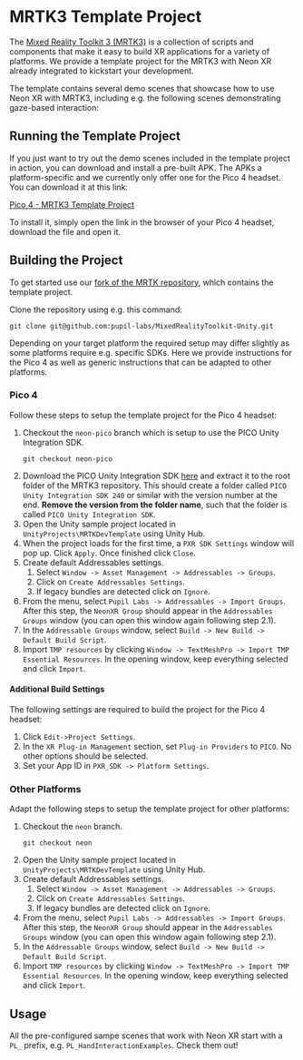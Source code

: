 # MRTK3 Template Project
The [Mixed Reality Toolkit 3 (MRTK3)](https://learn.microsoft.com/en-us/windows/mixed-reality/mrtk-unity/mrtk3-overview/) is a collection of scripts and components that make it easy to build XR applications for a variety of platforms. We provide a template project for the MRTK3 with Neon XR already integrated to kickstart your development.

The template contains several demo scenes that showcase how to use Neon XR with MRTK3, including e.g. the following scenes demonstrating gaze-based interaction:

<Youtube src="2e8kRTn3NJI" />

## Running the Template Project
If you just want to try out the demo scenes included in the template project in action, you can download and install a pre-built APK. The APKs a platform-specific and we currently only offer one for the Pico 4 headset. You can download it at this link: 

[Pico 4 - MRTK3 Template Project](https://drive.google.com/file/d/1WaJxx6wgQNKFfpGUAPKxbOfHZ49kXJgW/view?usp=sharing)

To install it, simply open the link in the browser of your Pico 4 headset, download the file and open it.

## Building the Project

To get started use our [fork of the MRTK repository](https://github.com/pupil-labs/MixedRealityToolkit-Unity), which contains the template project.

Clone the repository using e.g. this command:
```
git clone git@github.com:pupil-labs/MixedRealityToolkit-Unity.git
```

Depending on your target platform the required setup may differ slightly as some platforms require e.g. specific SDKs. Here we provide instructions for the Pico 4 as well as generic instructions that can be adapted to other platforms.


### Pico 4
Follow these steps to setup the template project for the Pico 4 headset:
1. Checkout the `neon-pico` branch which is setup to use the PICO Unity Integration SDK.
    ```
    git checkout neon-pico
    ```
1. Download the PICO Unity Integration SDK [here](https://developer-global.pico-interactive.com/resources/) and extract it to the root folder of the MRTK3 repository. This should create a folder called `PICO Unity Integration SDK 240` or similar with the version number at the end. **Remove the version from the folder name**, such that the folder is called `PICO Unity Integration SDK`.
1. Open the Unity sample project located in `UnityProjects\MRTKDevTemplate` using Unity Hub.
1. When the project loads for the first time, a `PXR SDK Settings` window will pop up. Click `Apply`. Once finished click `Close`.
1. Create default Addressables settings.
    1. Select `Window -> Asset Management -> Addressables -> Groups`.
    2. Click on `Create Addressables Settings`.
    3. If legacy bundles are detected click on `Ignore`.
1. From the menu, select `Pupil Labs -> Addressables -> Import Groups`. After this step, the `NeonXR Group` should appear in the `Addressables Groups` window (you can open this window again following step 2.1).
1. In the `Addressable Groups` window, select `Build -> New Build -> Default Build Script`.
1. Import `TMP resources` by clicking `Window -> TextMeshPro -> Import TMP Essential Resources`. In the opening window, keep everything selected and click `Import`.

#### Additional Build Settings
The following settings are required to build the project for the Pico 4 headset:
1. Click `Edit->Project Settings`.
1. In the `XR Plug-in Management` section, set `Plug-in Providers` to `PICO`. No other options should be selected.
1. Set your App ID in `PXR_SDK -> Platform Settings`.

### Other Platforms
Adapt the following steps to setup the template project for other platforms:

1. Checkout the `neon` branch. 
    ```
    git checkout neon
    ```
1. Open the Unity sample project located in `UnityProjects\MRTKDevTemplate` using Unity Hub.
1. Create default Addressables settings.
    1. Select `Window -> Asset Management -> Addressables -> Groups`.
    2. Click on `Create Addressables Settings`.
    3. If legacy bundles are detected click on `Ignore`.
1. From the menu, select `Pupil Labs -> Addressables -> Import Groups`. After this step, the `NeonXR Group` should appear in the `Addressables Groups` window (you can open this window again following step 2.1).
1. In the `Addressable Groups` window, select `Build -> New Build -> Default Build Script`.
1. Import `TMP resources` by clicking `Window -> TextMeshPro -> Import TMP Essential Resources`. In the opening window, keep everything selected and click `Import`.

## Usage

All the pre-configured sampe scenes that work with Neon XR start with a `PL_` prefix, e.g. `PL_HandInteractionExamples`. Check them out!
<!-- TODO: Add descriptions of all available scenes. Add instructions on how to switch between scenes when running the app. -->